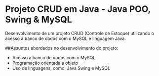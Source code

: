 Projeto CRUD em Java - Java POO, Swing & MySQL
======================================

Desenvolvimento de um projeto CRUD (Controle de Estoque) utilizando o acesso a banco de dados com o MySQL e linguagem Java.

##Assuntos abordados no desenvolvimento do projeto:

- Acesso a banco de dados com o MySQL
- Programação orientada a objeto
- Uso de linguagens, como: Java Swing e MySQL
